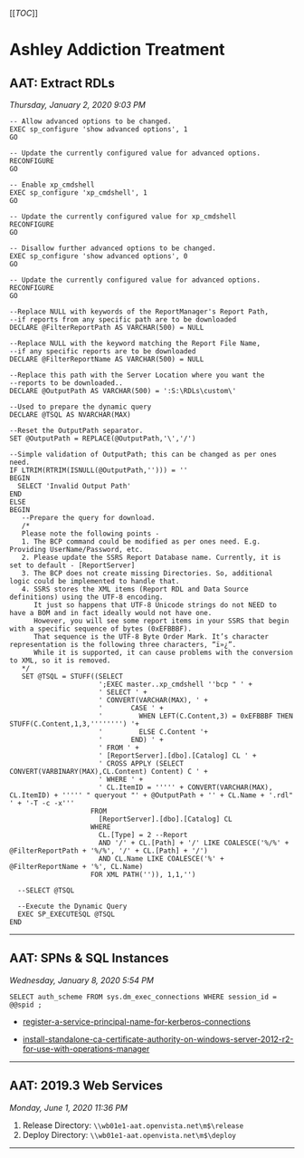 [[_TOC_]]

# Ashley Addiction Treatment

## AAT: Extract RDLs

_Thursday, January 2, 2020 9:03 PM_

```
-- Allow advanced options to be changed.
EXEC sp_configure 'show advanced options', 1
GO

-- Update the currently configured value for advanced options.
RECONFIGURE
GO

-- Enable xp_cmdshell
EXEC sp_configure 'xp_cmdshell', 1
GO

-- Update the currently configured value for xp_cmdshell
RECONFIGURE
GO

-- Disallow further advanced options to be changed.
EXEC sp_configure 'show advanced options', 0
GO

-- Update the currently configured value for advanced options.
RECONFIGURE
GO
  
--Replace NULL with keywords of the ReportManager's Report Path, 
--if reports from any specific path are to be downloaded
DECLARE @FilterReportPath AS VARCHAR(500) = NULL 

--Replace NULL with the keyword matching the Report File Name,
--if any specific reports are to be downloaded
DECLARE @FilterReportName AS VARCHAR(500) = NULL

--Replace this path with the Server Location where you want the
--reports to be downloaded..
DECLARE @OutputPath AS VARCHAR(500) = ':S:\RDLs\custom\'

--Used to prepare the dynamic query
DECLARE @TSQL AS NVARCHAR(MAX)

--Reset the OutputPath separator.
SET @OutputPath = REPLACE(@OutputPath,'\','/')

--Simple validation of OutputPath; this can be changed as per ones need.
IF LTRIM(RTRIM(ISNULL(@OutputPath,''))) = ''
BEGIN
  SELECT 'Invalid Output Path'
END
ELSE
BEGIN
   --Prepare the query for download.
   /*
   Please note the following points -
   1. The BCP command could be modified as per ones need. E.g. Providing UserName/Password, etc.
   2. Please update the SSRS Report Database name. Currently, it is set to default - [ReportServer]
   3. The BCP does not create missing Directories. So, additional logic could be implemented to handle that.
   4. SSRS stores the XML items (Report RDL and Data Source definitions) using the UTF-8 encoding. 
      It just so happens that UTF-8 Unicode strings do not NEED to have a BOM and in fact ideally would not have one. 
      However, you will see some report items in your SSRS that begin with a specific sequence of bytes (0xEFBBBF). 
      That sequence is the UTF-8 Byte Order Mark. It’s character representation is the following three characters, “ï»¿”. 
      While it is supported, it can cause problems with the conversion to XML, so it is removed.
   */
   SET @TSQL = STUFF((SELECT
                      ';EXEC master..xp_cmdshell ''bcp " ' +
                      ' SELECT ' +
                      ' CONVERT(VARCHAR(MAX), ' +
                      '       CASE ' +
                      '         WHEN LEFT(C.Content,3) = 0xEFBBBF THEN STUFF(C.Content,1,3,'''''''') '+
                      '         ELSE C.Content '+
                      '       END) ' +
                      ' FROM ' +
                      ' [ReportServer].[dbo].[Catalog] CL ' +
                      ' CROSS APPLY (SELECT CONVERT(VARBINARY(MAX),CL.Content) Content) C ' +
                      ' WHERE ' +
                      ' CL.ItemID = ''''' + CONVERT(VARCHAR(MAX), CL.ItemID) + ''''' " queryout "' + @OutputPath + '' + CL.Name + '.rdl" ' + '-T -c -x'''
                    FROM
                      [ReportServer].[dbo].[Catalog] CL
                    WHERE
                      CL.[Type] = 2 --Report
                      AND '/' + CL.[Path] + '/' LIKE COALESCE('%/%' + @FilterReportPath + '%/%', '/' + CL.[Path] + '/')
                      AND CL.Name LIKE COALESCE('%' + @FilterReportName + '%', CL.Name)
                    FOR XML PATH('')), 1,1,'')
  
  --SELECT @TSQL
  
  --Execute the Dynamic Query
  EXEC SP_EXECUTESQL @TSQL
END
```

---

## AAT: SPNs & SQL Instances

_Wednesday, January 8, 2020 5:54 PM_

`SELECT auth_scheme FROM sys.dm_exec_connections WHERE session_id = @@spid ;` 

- [register-a-service-principal-name-for-kerberos-connections](https://docs.microsoft.com/en-us/sql/database-engine/configure-windows/register-a-service-principal-name-for-kerberos-connections?redirectedfrom=MSDN&view=sql-server-ver15)

- [install-standalone-ca-certificate-authority-on-windows-server-2012-r2-for-use-with-operations-manager](https://docs.microsoft.com/en-us/archive/blogs/tysonpaul/install-standalone-ca-certificate-authority-on-windows-server-2012-r2-for-use-with-operations-manager)

---

## AAT: 2019.3 Web Services

_Monday, June 1, 2020 11:36 PM_

1. Release Directory: `\\wb01e1-aat.openvista.net\m$\release`
1. Deploy Directory: `\\wb01e1-aat.openvista.net\m$\deploy`

---

